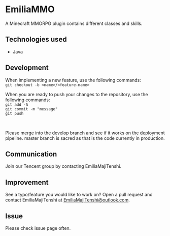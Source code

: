 # EmiliaMMO

A Minecraft MMORPG plugin contains different classes and skills.

## Technologies used

- Java <br />

## Development

When implementing a new feature, use the following commands: <br />
`git checkout -b <name>/<feature-name>`

When you are ready to push your changes to the repository, use the following commands: <br />
`git add -A` <br />
`git commit -m "message"` <br/>
`git push` <br />

<br />

Please merge into the develop branch and see if it works on the deployment pipeline. master branch is sacred as that is the code currently in production.
<br />

## Communication

Join our Tencent group by contacting EmiliaMajiTenshi.

## Improvement

See a typo/feature you would like to work on? Open a pull request and contact EmiliaMajiTenshi at EmiliaMajiTenshi@outlook.com.

## Issue

Please check issue page often.

